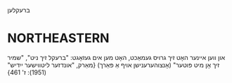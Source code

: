 ברעקלען

NORTHEASTERN
==============

און ווען איינער האָט זיך גרויס געמאַכט, האָט מען אים געזאָגט: "ברעקל זיך ניט", "שמיר זיך אָן מיט פּוטער" (אָנצוהערענישן אויף אַ פּאַרך)
{מאַרק, "אונדזער ליטווישער ייִדיש" (1951): ז' 461}
